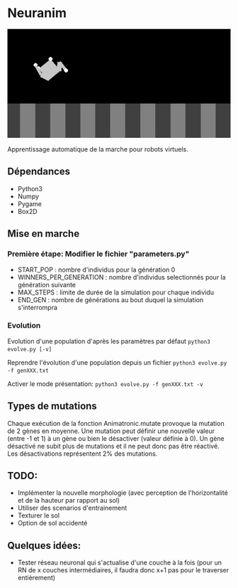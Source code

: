 # Neuranim
![preview](res/neuranim.gif)

Apprentissage automatique de la marche pour robots virtuels.

## Dépendances
 * Python3
 * Numpy
 * Pygame
 * Box2D

## Mise en marche
### Première étape: Modifier le fichier "parameters.py"
 * START_POP : nombre d'individus pour la génération 0
 * WINNERS_PER_GENERATION : nombre d'individus selectionnés pour la génération suivante
 * MAX_STEPS : limite de durée de la simulation pour chaque individu
 * END_GEN : nombre de générations au bout duquel la simulation s'interrompra

### Evolution
Evolution d'une population d'après les paramètres par défaut
`python3 evolve.py [-v]`

Reprendre l'évolution d'une population depuis un fichier
`python3 evolve.py -f genXXX.txt`

Activer le mode présentation:
`python3 evolve.py -f genXXX.txt -v`

## Types de mutations
Chaque exécution de la fonction Animatronic.mutate provoque la mutation de 2 gènes en moyenne.
Une mutation peut définir une nouvelle valeur (entre -1 et 1) à un gène ou bien le désactiver (valeur définie à 0). Un gène désactivé ne subit plus de mutations et il ne peut donc pas être réactivé. Les désactivations représentent 2% des mutations.

## TODO:
 * Implémenter la nouvelle morphologie (avec perception de l'horizontalité et de la hauteur par rapport au sol)
 * Utiliser des scenarios d'entrainement
 * Texturer le sol
 * Option de sol accidenté

## Quelques idées:
 * Tester réseau neuronal qui s'actualise d'une couche à la fois (pour un RN de x couches intermédiaires, il faudra donc x+1 pas pour le traverser entièrement)
